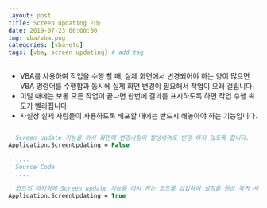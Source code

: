 ```yaml
---
layout: post
title: Screen updating 기능  
date: 2019-07-23 00:00:00
img: vba/vba.png
categories: [vba-etc] 
tags: [vba, screen updating] # add tag
---
```


- VBA를 사용하여 작업을 수행 할 때, 실제 화면에서 변경되어야 하는 양이 많으면 VBA 명령어를 수행함과 동시에 실제 화면 변경이 필요해서 작업이 오래 걸립니다.
- 이럴 때에는 보통 모든 작업이 끝나면 한번에 결과를 표시하도록 하면 작업 수행 속도가 빨라집니다.
- 사실상 실제 사람들이 사용하도록 배포할 때에는 반드시 해놓아야 하는 기능입니다. 

```vb

' Screen update 기능을 꺼서 화면에 변경사항이 발생하여도 반영 하지 않도록 합니다. 
Application.ScreenUpdating = False

' ....
' Source Code
' ....

' 코드의 마지막에 Screen update 기능을 다시 켜는 코드를 삽입하여 설정을 원상 복귀 시킵니다.
Application.ScreenUpdating = True

```





